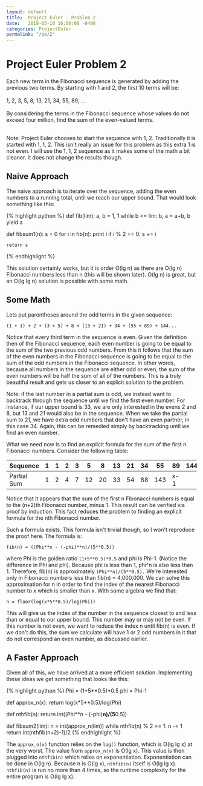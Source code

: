 ```yaml
---
layout: default
title:  Project Euler - Problem 2
date:   2018-05-10 16:00:00 -0400
categories: ProjectEuler
permalink: "/pe/2"
---
```


# Project Euler Problem 2

>
Each new term in the Fibonacci sequence is generated by adding the previous two terms. By starting with 1 and 2, the first 10 terms will be:<br/><br/>
1, 2, 3, 5, 8, 13, 21, 34, 55, 89, ...<br/><br/>
By considering the terms in the Fibonacci sequence whose values do not exceed four million, find the sum of the even-valued terms.<br/><br/>

Note: Project Euler chooses to start the sequence with 1, 2. Traditionally it is started with 1, 1, 2. This isn't really an issue for this problem as this extra 1 is not even. I will use the 1, 1, 2 sequence as it makes some of the math a bit cleaner. It does not change the results though.

## Naive Approach

The naive approach is to iterate over the sequence, adding the even numbers to a running total, until we reach our upper bound. That would look something like this:

{% highlight python %}
def fib(lim):
    a, b = 1, 1
    while b <= lim:
        b, a = a+b, b
        yield a

def fibsum1(n):
    s = 0
    for i in fib(n):
        print i
        if i % 2 == 0:
            s += i

    return s
{% endhighlight %}


This solution certainly works, but it is order O(lg n) as there are O(lg n) Fibonacci numbers less than n (this will be shown later). O(lg n) is great, but an O(lg lg n) solution is possible with some math.

## Some Math

Lets put parentheses around the odd terms in the given sequence:

`(1 + 1) + 2 + (3 + 5) + 8 + (13 + 21) + 34 + (55 + 89) + 144...`

Notice that every third term in the sequence is even. Given the definition then of the Fibonacci sequence, each even number is going to be equal to the sum of the two previous odd numbers. From this it follows that the sum of the even numbers in the Fibonacci sequence is going to be equal to the sum of the odd numbers in the Fibonacci sequence. In other words, because all numbers in the sequence are either odd or even, the sum of the even numbers will be half the sum of all of the numbers. This is a truly beautiful result and gets us closer to an explicit solution to the problem.

Note: if the last number in a partial sum is odd, we instead want to backtrack through the sequence until we find the first even number. For instance, if our upper bound is 33, we are only interested in the evens 2 and 8, but 13 and 21 would also be in the sequence. When we take the partial sum to 21, we have extra odd numbers that don't have an even partner, in this case 34. Again, this can be remedied simply by backtracking until we find an even number.

What we need now is to find an explicit formula for the sum of the first n Fibonacci numbers. Consider the following table:

| Sequence    | 1 | 1 | 2 | 3 | 5  | 8  | 13 | 21 | 34 | 55  | 89  | 144 | x |
|-------------|---|---|---|---|----|----|----|----|----|-----|-----|-----|---|
| Partial Sum | 1 | 2 | 4 | 7 | 12 | 20 | 33 | 54 | 88 | 143 | x-1 |     |   |

Notice that it appears that the sum of the first n Fibonacci numbers is equal to the (n+2)th Fibonacci number, minus 1. This result can be verified via proof by induction. This fact reduces the problem to finding an explicit formula for the nth Fibonacci number.

Such a formula exists. This formula isn't trivial though, so I won't reproduce the proof here. The formula is:

`fib(n) = ((Phi**n - (-phi)**n)/(5**0.5))`

where Phi is the golden ratio `(1+5**0.5)*0.5` and phi is Phi-1. (Notice the difference in Phi and phi). Because phi is less than 1, phi^n is also less than 1. Therefore, fib(n) is approximately `(Phi**n)/(5**0.5).` We're interested only in Fibonacci numbers less than fib(n) = 4,000,000. We can solve this approximation for n in order to find the index of the nearest Fibonacci number to x which is smaller than x. With some algebra we find that:

`n = floor(log(x*5**0.5)/log(Phi))`

This will give us the index of the number in the sequence closest to and less than or equal to our upper bound. This number may or may not be even. If this number is not even, we want to reduce the index n until fib(n) is even. If we don't do this, the sum we calculate will have 1 or 2 odd numbers in it that do not correspond an even number, as discussed earlier.

## A Faster Approach

Given all of this, we have arrived at a more efficient solution. Implementing these ideas we get something that looks like this:

{% highlight python %}
Phi = (1+5**0.5)*0.5
phi = Phi-1

def approx_n(x):
    return log(x*5**0.5)/log(Phi)

def nthfib(n):
    return int((Phi**n - (-phi)**n)/(5**0.5))

def fibsum2(lim):
    n = int(approx_n(lim))
    while nthfib(n) % 2 == 1:
        n -= 1
    return int(nthfib(n+2)-1)/2
{% endhighlight %}

The `approx_n(x)` function relies on the `log()` function, which is O(lg lg x) at the very worst. The value from `approx_n(x)` is O(lg x). This value is then plugged into `nthfib(n)` which relies on exponentiation. Exponentiation can be done in O(lg n). Because n is O(lg x), `nthfib(n)` itself is O(lg lg x). `nthfib(n)` is run no more than 4 times, so the runtime complexity for the entire program is O(lg lg x).

